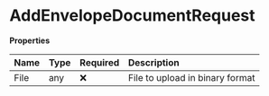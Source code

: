 # AddEnvelopeDocumentRequest

**Properties**

| Name | Type | Required | Description                     |
| :--- | :--- | :------- | :------------------------------ |
| File | any  | ❌       | File to upload in binary format |
